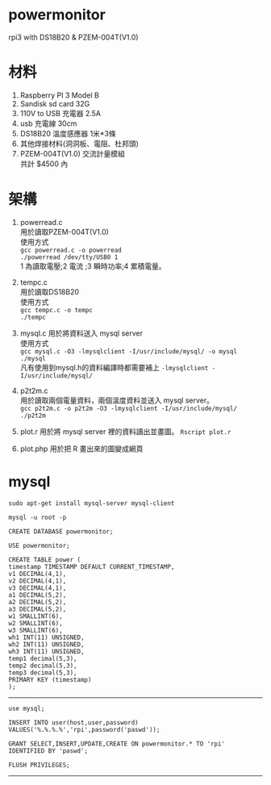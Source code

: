 # powermonitor
rpi3 with DS18B20 & PZEM-004T(V1.0)  

# 材料
1. Raspberry PI 3 Model B  
2. Sandisk sd card 32G   
3. 110V to USB 充電器 2.5A  
4. usb 充電線 30cm   
5. DS18B20 溫度感應器 1米*3條   
6. 其他焊接材料(洞洞板、電阻、杜邦頭)  
7. PZEM-004T(V1.0) 交流計量模組  
共計 $4500 內  

# 架構
1. powerread.c   
用於讀取PZEM-004T(V1.0)  
使用方式  
`gcc powerread.c -o powerread`  
`./powerread /dev/tty/USB0 1`  
1 為讀取電壓;2 電流 ;3 瞬時功率;4 累積電量。  

2. tempc.c  
用於讀取DS18B20  
使用方式  
`gcc tempc.c -o tempc`  
`./tempc`  

3. mysql.c
用於將資料送入 mysql server  
使用方式  
`gcc mysql.c -O3 -lmysqlclient -I/usr/include/mysql/ -o mysql`  
`./mysql`  
凡有使用到mysql.h的資料編譯時都需要補上 `-lmysqlclient -I/usr/include/mysql/`  

4. p2t2m.c  
用於讀取兩個電量資料，兩個溫度資料並送入 mysql server。  
`gcc p2t2m.c -o p2t2m -O3 -lmysqlclient -I/usr/include/mysql/`  
`./p2t2m`  

5. plot.r
用於將 mysql server 裡的資料讀出並畫圖。
`Rscript plot.r`

6. plot.php
用於把 R 畫出來的圖變成網頁

# mysql
`sudo apt-get install mysql-server mysql-client`  
  
`mysql -u root -p`  
  
`CREATE DATABASE powermonitor;`  
  
`USE powermonitor;`  
  
`CREATE TABLE power (`  
`timestamp TIMESTAMP DEFAULT CURRENT_TIMESTAMP, `  
`v1 DECIMAL(4,1),`  
`v2 DECIMAL(4,1),`  
`v3 DECIMAL(4,1),`  
`a1 DECIMAL(5,2),`  
`a2 DECIMAL(5,2),`  
`a3 DECIMAL(5,2),`  
`w1 SMALLINT(6),`  
`w2 SMALLINT(6),`  
`w3 SMALLINT(6),`  
`wh1 INT(11) UNSIGNED,`  
`wh2 INT(11) UNSIGNED,`  
`wh3 INT(11) UNSIGNED,`  
`temp1 decimal(5,3), `  
`temp2 decimal(5,3), `  
`temp3 decimal(5,3),`  
`PRIMARY KEY (timestamp)`  
`);`  
  
---

`use mysql;`  
  
`INSERT INTO user(host,user,password) VALUES('%.%.%.%','rpi',password('paswd'));`  
  
`GRANT SELECT,INSERT,UPDATE,CREATE ON powermonitor.* TO 'rpi' IDENTIFIED BY 'paswd';`  

`FLUSH PRIVILEGES;`  
  
---  
